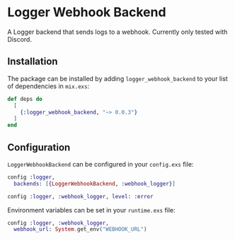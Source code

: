 # Logger Webhook Backend

A Logger backend that sends logs to a webhook. Currently only tested with Discord.

## Installation

The package can be installed by adding `logger_webhook_backend` to your list of dependencies in `mix.exs`:

```elixir
def deps do
  [
    {:logger_webhook_backend, "~> 0.0.3"}
  ]
end
```

## Configuration

`LoggerWebhookBackend` can be configured in your `config.exs` file:

```elixir
config :logger,
  backends: [{LoggerWebhookBackend, :webhook_logger}]

config :logger, :webhook_logger, level: :error
```

Environment variables can be set in your `runtime.exs` file:

```elixir
config :logger, :webhook_logger,
  webhook_url: System.get_env("WEBHOOK_URL")
```
